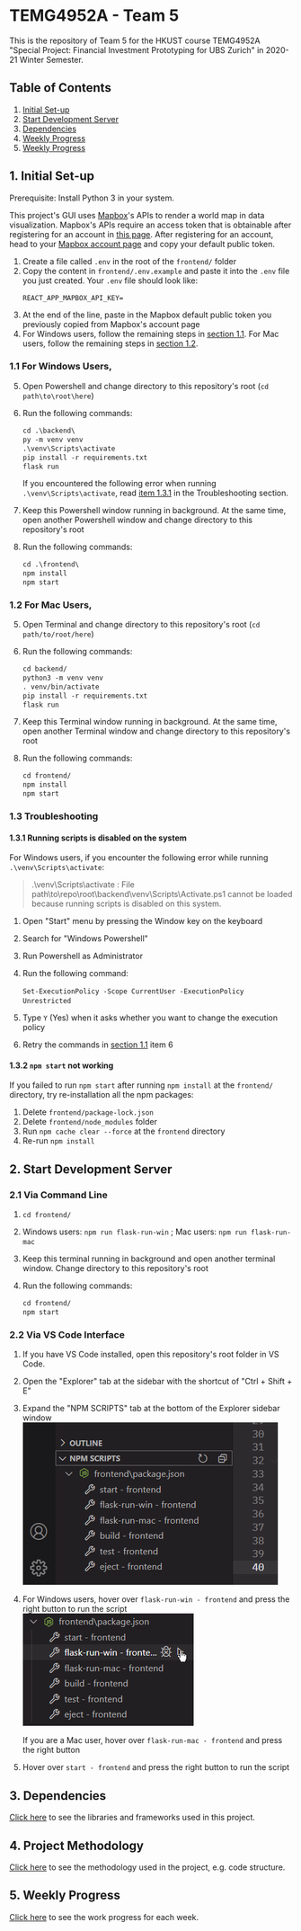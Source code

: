 # TEMG4952A - Team 5

This is the repository of Team 5 for the HKUST course TEMG4952A "Special Project: Financial Investment Prototyping for UBS Zurich" in 2020-21 Winter Semester.

## Table of Contents

1. [Initial Set-up](#1-initial-set-up)
2. [Start Development Server](#2-start-development-server)
3. [Dependencies](#3-dependencies)
4. [Weekly Progress](#3-weekly-progress)
5. [Weekly Progress](#3-weekly-progress)

## 1. Initial Set-up

Prerequisite: Install Python 3 in your system.

This project's GUI uses [Mapbox](https://www.mapbox.com/maps/)'s APIs to render a world map in data visualization. Mapbox's APIs require an access token that is obtainable after registering for an account in [this page](https://account.mapbox.com/auth/signup/). After registering for an account, head to your [Mapbox account page](https://account.mapbox.com/) and copy your default public token.

1. Create a file called `.env` in the root of the `frontend/` folder
2. Copy the content in `frontend/.env.example` and paste it into the `.env` file you just created. Your `.env` file should look like:
   ```
   REACT_APP_MAPBOX_API_KEY=
   ```
3. At the end of the line, paste in the Mapbox default public token you previously copied from Mapbox's account page
4. For Windows users, follow the remaining steps in [section 1.1](#11-for-windows-users). For Mac users, follow the remaining steps in [section 1.2](#12-for-mac-users).

### 1.1 For Windows Users,

5. Open Powershell and change directory to this repository's root (`cd path\to\root\here`)
6. Run the following commands:

   ```
   cd .\backend\
   py -m venv venv
   .\venv\Scripts\activate
   pip install -r requirements.txt
   flask run
   ```

   If you encountered the following error when running `.\venv\Scripts\activate`, read [item 1.3.1](#131-running-scripts-is-disabled-on-the-system) in the Troubleshooting section.

7. Keep this Powershell window running in background. At the same time, open another Powershell window and change directory to this repository's root
8. Run the following commands:

   ```
   cd .\frontend\
   npm install
   npm start
   ```

### 1.2 For Mac Users,

5. Open Terminal and change directory to this repository's root (`cd path/to/root/here`)
6. Run the following commands:

   ```
   cd backend/
   python3 -m venv venv
   . venv/bin/activate
   pip install -r requirements.txt
   flask run
   ```

7. Keep this Terminal window running in background. At the same time, open another Terminal window and change directory to this repository's root
8. Run the following commands:

   ```
   cd frontend/
   npm install
   npm start
   ```

### 1.3 Troubleshooting

#### 1.3.1 Running scripts is disabled on the system

For Windows users, if you encounter the following error while running `.\venv\Scripts\activate`:

> .\venv\Scripts\activate : File path\to\repo\root\backend\venv\Scripts\Activate.ps1 cannot be loaded because running scripts is disabled on this system.

1. Open "Start" menu by pressing the Window key on the keyboard
2. Search for "Windows Powershell"
3. Run Powershell as Administrator
4. Run the following command:

   `Set-ExecutionPolicy -Scope CurrentUser -ExecutionPolicy Unrestricted`

5. Type `Y` (Yes) when it asks whether you want to change the execution policy
6. Retry the commands in [section 1.1](#11-for-windows-users) item 6

#### 1.3.2 `npm start` not working

If you failed to run `npm start` after running `npm install` at the `frontend/` directory, try re-installation all the npm packages:

1. Delete `frontend/package-lock.json`
2. Delete `frontend/node_modules` folder
3. Run `npm cache clear --force` at the `frontend` directory
4. Re-run `npm install`

## 2. Start Development Server

### 2.1 Via Command Line

1. `cd frontend/`
2. Windows users: `npm run flask-run-win` ; Mac users: `npm run flask-run-mac`
3. Keep this terminal running in background and open another terminal window. Change directory to this repository's root
4. Run the following commands:

   ```
   cd frontend/
   npm start
   ```

### 2.2 Via VS Code Interface

1. If you have VS Code installed, open this repository's root folder in VS Code.
2. Open the "Explorer" tab at the sidebar with the shortcut of "Ctrl + Shift + E"
3. Expand the "NPM SCRIPTS" tab at the bottom of the Explorer sidebar window
   <br />
   ![npm scripts](./pics/vs_code_npm_scripts.png)
4. For Windows users, hover over `flask-run-win - frontend` and press the right button to run the script
   <br />
   ![npm run flask-run-win](./pics/vs_code_click_flask-run-win.png)

   If you are a Mac user, hover over `flask-run-mac - frontend` and press the right button

5. Hover over `start - frontend` and press the right button to run the script

## 3. Dependencies

[Click here](./Dependencies.md) to see the libraries and frameworks used in this project.

## 4. Project Methodology

[Click here](./ProjectMethodology.md) to see the methodology used in the project, e.g. code structure.

## 5. Weekly Progress

[Click here](./WeeklyProgress.md) to see the work progress for each week.
